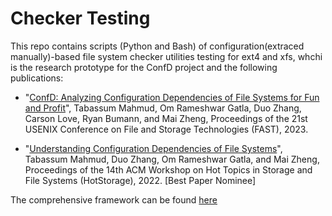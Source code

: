 # Checker Testing
This repo contains scripts (Python and Bash) of configuration(extraced manually)-based file system checker utilities testing for ext4 and xfs, whchi is the research prototype for the ConfD project and the following publications:

- "[ConfD: Analyzing Configuration Dependencies of File Systems for Fun and Profit](https://www.usenix.org/conference/fast23/presentation/mahmud)", Tabassum Mahmud, Om Rameshwar Gatla, Duo Zhang, Carson Love, Ryan Bumann, and Mai Zheng, Proceedings of the 21st USENIX Conference on File and Storage Technologies (FAST), 2023.

- "[Understanding Configuration Dependencies of File Systems](https://scholar.google.com/citations?view_op=view_citation&hl=en&user=mFcB0JMAAAAJ&sortby=pubdate&citation_for_view=mFcB0JMAAAAJ:LgRImbQfgY4C)", Tabassum Mahmud, Duo Zhang, Om Rameshwar Gatla, and Mai Zheng, Proceedings of the 14th ACM Workshop on Hot Topics in Storage and File Systems (HotStorage), 2022. [Best Paper Nominee]

The comprehensive framework can be found [here](https://github.com/data-storage-lab/ConfD)
